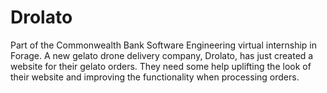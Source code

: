 # Drolato
Part of the Commonwealth Bank Software Engineering virtual internship in Forage.
A new gelato drone delivery company, Drolato, has just created a website for their gelato orders. 
They need some help uplifting the look of their website and improving the functionality when processing orders. 
